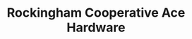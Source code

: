 ---
title: "Rockingham Cooperative Ace Hardware"
url: /verona/rockingham-cooperative-ace-hardware/
shop: doityourself
---